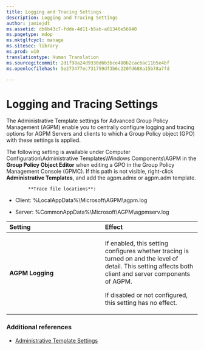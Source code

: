 ```yaml
---
title: Logging and Tracing Settings
description: Logging and Tracing Settings
author: jamiejdt
ms.assetid: db6b43c7-fdde-4d11-b5ab-a81346e56940
ms.pagetype: mdop
ms.mktglfcycl: manage
ms.sitesec: library
ms.prod: w10
translationtype: Human Translation
ms.sourcegitcommit: 2d1f98a24d9330d6b3bce488b2cac6ac11b5e4bf
ms.openlocfilehash: 5e273477ec731759df3b6c220fd688a15b78a7fd

---
```



# Logging and Tracing Settings


The Administrative Template settings for Advanced Group Policy Management (AGPM) enable you to centrally configure logging and tracing options for AGPM Servers and clients to which a Group Policy object (GPO) with these settings is applied.

The following setting is available under Computer Configuration\\Administrative Templates\\Windows Components\\AGPM in the **Group Policy Object Editor** when editing a GPO in the Group Policy Management Console (GPMC). If this path is not visible, right-click **Administrative Templates**, and add the agpm.admx or agpm.adm template.


            **Trace file locations**:

-   Client: %LocalAppData%\\Microsoft\\AGPM\\agpm.log

-   Server: %CommonAppData%\\Microsoft\\AGPM\\agpmserv.log

<table>
<colgroup>
<col width="50%" />
<col width="50%" />
</colgroup>
<thead>
<tr class="header">
<th align="left">Setting</th>
<th align="left">Effect</th>
</tr>
</thead>
<tbody>
<tr class="odd">
<td align="left"><p><strong>AGPM Logging</strong></p></td>
<td align="left"><p>If enabled, this setting configures whether tracing is turned on and the level of detail. This setting affects both client and server components of AGPM.</p>
<p>If disabled or not configured, this setting has no effect.</p></td>
</tr>
</tbody>
</table>

 

### Additional references

-   [Administrative Template Settings](administrative-template-settings.md)

 

 








<!--HONumber=Jun16_HO4-->


